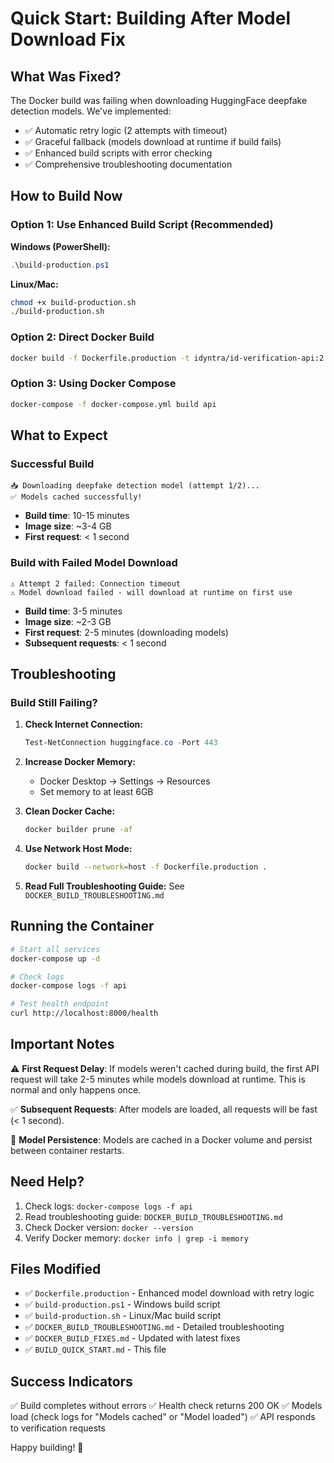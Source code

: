 # Quick Start: Building After Model Download Fix

## What Was Fixed?
The Docker build was failing when downloading HuggingFace deepfake detection models. We've implemented:
- ✅ Automatic retry logic (2 attempts with timeout)
- ✅ Graceful fallback (models download at runtime if build fails)
- ✅ Enhanced build scripts with error checking
- ✅ Comprehensive troubleshooting documentation

## How to Build Now

### Option 1: Use Enhanced Build Script (Recommended)

**Windows (PowerShell):**
```powershell
.\build-production.ps1
```

**Linux/Mac:**
```bash
chmod +x build-production.sh
./build-production.sh
```

### Option 2: Direct Docker Build

```bash
docker build -f Dockerfile.production -t idyntra/id-verification-api:2.0.0 .
```

### Option 3: Using Docker Compose

```bash
docker-compose -f docker-compose.yml build api
```

## What to Expect

### Successful Build
```
📥 Downloading deepfake detection model (attempt 1/2)...
✅ Models cached successfully!
```
- **Build time**: 10-15 minutes
- **Image size**: ~3-4 GB
- **First request**: < 1 second

### Build with Failed Model Download
```
⚠️ Attempt 2 failed: Connection timeout
⚠️ Model download failed - will download at runtime on first use
```
- **Build time**: 3-5 minutes
- **Image size**: ~2-3 GB
- **First request**: 2-5 minutes (downloading models)
- **Subsequent requests**: < 1 second

## Troubleshooting

### Build Still Failing?

1. **Check Internet Connection:**
   ```powershell
   Test-NetConnection huggingface.co -Port 443
   ```

2. **Increase Docker Memory:**
   - Docker Desktop → Settings → Resources
   - Set memory to at least 6GB

3. **Clean Docker Cache:**
   ```bash
   docker builder prune -af
   ```

4. **Use Network Host Mode:**
   ```bash
   docker build --network=host -f Dockerfile.production .
   ```

5. **Read Full Troubleshooting Guide:**
   See `DOCKER_BUILD_TROUBLESHOOTING.md`

## Running the Container

```bash
# Start all services
docker-compose up -d

# Check logs
docker-compose logs -f api

# Test health endpoint
curl http://localhost:8000/health
```

## Important Notes

⚠️ **First Request Delay**: If models weren't cached during build, the first API request will take 2-5 minutes while models download at runtime. This is normal and only happens once.

✅ **Subsequent Requests**: After models are loaded, all requests will be fast (< 1 second).

🔄 **Model Persistence**: Models are cached in a Docker volume and persist between container restarts.

## Need Help?

1. Check logs: `docker-compose logs -f api`
2. Read troubleshooting guide: `DOCKER_BUILD_TROUBLESHOOTING.md`
3. Check Docker version: `docker --version`
4. Verify Docker memory: `docker info | grep -i memory`

## Files Modified

- ✅ `Dockerfile.production` - Enhanced model download with retry logic
- ✅ `build-production.ps1` - Windows build script
- ✅ `build-production.sh` - Linux/Mac build script
- ✅ `DOCKER_BUILD_TROUBLESHOOTING.md` - Detailed troubleshooting
- ✅ `DOCKER_BUILD_FIXES.md` - Updated with latest fixes
- ✅ `BUILD_QUICK_START.md` - This file

## Success Indicators

✅ Build completes without errors
✅ Health check returns 200 OK
✅ Models load (check logs for "Models cached" or "Model loaded")
✅ API responds to verification requests

Happy building! 🚀
